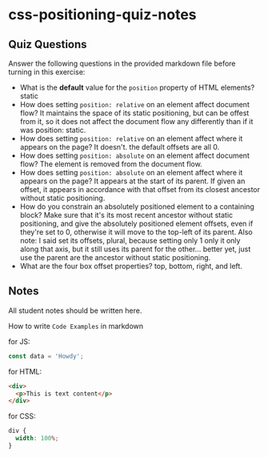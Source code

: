 # css-positioning-quiz-notes

## Quiz Questions

Answer the following questions in the provided markdown file before turning in this exercise:

- What is the **default** value for the `position` property of HTML elements?
  static
- How does setting `position: relative` on an element affect document flow?
  It maintains the space of its static positioning, but can be offest from it, so it does not affect the document flow any differently than if it was position: static.
- How does setting `position: relative` on an element affect where it appears on the page?
  It doesn't. the default offsets are all 0.
- How does setting `position: absolute` on an element affect document flow?
  The element is removed from the document flow.
- How does setting `position: absolute` on an element affect where it appears on the page?
  It appears at the start of its parent. If given an offset, it appears in accordance with that offset from its closest ancestor without static positioning.
- How do you constrain an absolutely positioned element to a containing block?
  Make sure that it's its most recent ancestor without static positioning, and give the absolutely positioned element offsets, even if they're set to 0, otherwise it will move to the top-left of its parent. Also note: I said set its offsets, plural, because setting only 1 only it only along that axis, but it still uses its parent for the other... better yet, just use the parent are the ancestor without static positioning.
- What are the four box offset properties?
  top, bottom, right, and left.

## Notes

All student notes should be written here.

How to write `Code Examples` in markdown

for JS:

```javascript
const data = 'Howdy';
```

for HTML:

```html
<div>
  <p>This is text content</p>
</div>
```

for CSS:

```css
div {
  width: 100%;
}
```
